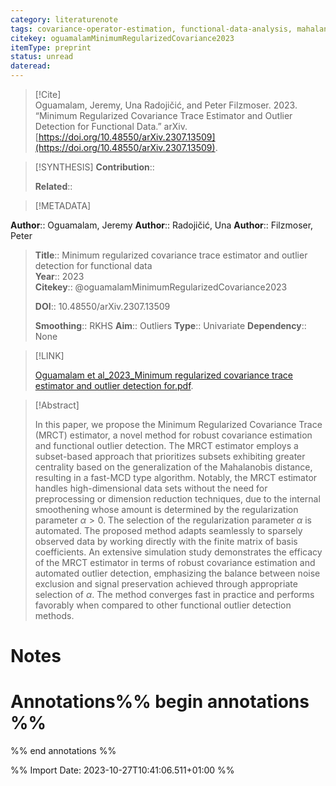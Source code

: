 ```yaml
---
category: literaturenote
tags: covariance-operator-estimation, functional-data-analysis, mahalanobis-distance, outliers-detection
citekey: oguamalamMinimumRegularizedCovariance2023
itemType: preprint
status: unread  
dateread:  
---
```


> [!Cite]  
> Oguamalam, Jeremy, Una Radojičić, and Peter Filzmoser. 2023. “Minimum Regularized Covariance Trace Estimator and Outlier Detection for Functional Data.” arXiv. [https://doi.org/10.48550/arXiv.2307.13509](https://doi.org/10.48550/arXiv.2307.13509).

> [!SYNTHESIS] 
>**Contribution**::
>
>**Related**:: 
>

> [!METADATA]  
>
**Author**:: Oguamalam, Jeremy
**Author**:: Radojičić, Una
**Author**:: Filzmoser, Peter<br>
> **Title**:: Minimum regularized covariance trace estimator and outlier detection for functional data    
> **Year**:: 2023     
> **Citekey**:: @oguamalamMinimumRegularizedCovariance2023    
>    
>    
>     
>    
>    
>     
>    
>**DOI**:: 10.48550/arXiv.2307.13509    
>
>**Smoothing**:: RKHS
>**Aim**:: Outliers
>**Type**:: Univariate
>**Dependency**:: None

> [!LINK] 
>
> [Oguamalam et al_2023_Minimum regularized covariance trace estimator and outlier detection for.pdf](file:///Users/steven/Library/CloudStorage/GoogleDrive-steven.golovkine@ul.ie/My%20Drive/bibliography/arXiv/2023/Oguamalam%20et%20al_2023_Minimum%20regularized%20covariance%20trace%20estimator%20and%20outlier%20detection%20for.pdf).

>[!Abstract]
>
>In this paper, we propose the Minimum Regularized Covariance Trace (MRCT) estimator, a novel method for robust covariance estimation and functional outlier detection. The MRCT estimator employs a subset-based approach that prioritizes subsets exhibiting greater centrality based on the generalization of the Mahalanobis distance, resulting in a fast-MCD type algorithm. Notably, the MRCT estimator handles high-dimensional data sets without the need for preprocessing or dimension reduction techniques, due to the internal smoothening whose amount is determined by the regularization parameter $\alpha > 0$. The selection of the regularization parameter $\alpha$ is automated. The proposed method adapts seamlessly to sparsely observed data by working directly with the finite matrix of basis coefficients. An extensive simulation study demonstrates the efficacy of the MRCT estimator in terms of robust covariance estimation and automated outlier detection, emphasizing the balance between noise exclusion and signal preservation achieved through appropriate selection of $\alpha$. The method converges fast in practice and performs favorably when compared to other functional outlier detection methods.
>>


# Notes<br>
# Annotations%% begin annotations %%  
 
  
%% end annotations %%

%% Import Date: 2023-10-27T10:41:06.511+01:00 %%
